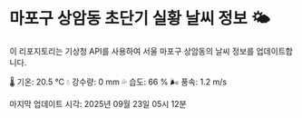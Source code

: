 
# 마포구 상암동 초단기 실황 날씨 정보 🌤️

이 리포지토리는 기상청 API를 사용하여 서울 마포구 상암동의 날씨 정보를 업데이트합니다. 

🌡️ 기온: 20.5 ℃
💧 강수량: 0 mm
💦 습도: 66 %
🌬️ 풍속: 1.2 m/s

마지막 업데이트 시각: 2025년 09월 23일 05시 12분    
